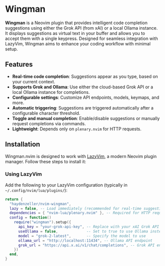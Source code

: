 # Wingman

**Wingman** is a Neovim plugin that provides intelligent code completion suggestions using either the Grok API (from xAI) or a local Ollama instance. It displays suggestions as virtual text in your buffer and allows you to accept them with a single keypress. Designed for seamless integration with LazyVim, Wingman aims to enhance your coding workflow with minimal setup.

## Features

- **Real-time code completion**: Suggestions appear as you type, based on your current context.
- **Supports Grok and Ollama**: Use either the cloud-based Grok API or a local Ollama instance for completions.
- **Configurable settings**: Customize API endpoints, models, keymaps, and more.
- **Automatic triggering**: Suggestions are triggered automatically after a configurable character threshold.
- **Toggle and manual completion**: Enable/disable suggestions or manually request completions via commands.
- **Lightweight**: Depends only on `plenary.nvim` for HTTP requests.

## Installation

Wingman.nvim is designed to work with [LazyVim](https://github.com/folke/lazy.nvim), a modern Neovim plugin manager. Follow these steps to install it:

### Using LazyVim

Add the following to your LazyVim configuration (typically in `~/.config/nvim/lua/plugins/`):

```lua
return {
  "haydenzeller/nvim-wingman",
  lazy = false, -- Load immediately (recommended for real-time suggestions)
  dependencies = { "nvim-lua/plenary.nvim" }, -- Required for HTTP requests
  config = function()
    require("wingman").setup({
      api_key = "your-grok-api-key", -- Replace with your xAI Grok API key
      useOllama = false,             -- Set to true to use Ollama instead of Grok
      model = "grok-2-latest",       -- Specify the model to use
      ollama_url = "http://localhost:11434", -- Ollama API endpoint
      grok_url = "https://api.x.ai/v1/chat/completions", -- Grok API endpoint
    })
  end,
}
